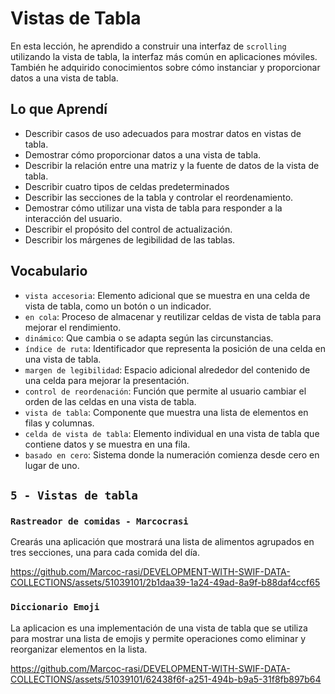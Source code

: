# Vistas de Tabla

En esta lección, he aprendido a construir una interfaz de `scrolling` utilizando la vista de tabla, la interfaz más común en aplicaciones móviles. También he adquirido conocimientos sobre cómo instanciar y proporcionar datos a una vista de tabla.

## Lo que Aprendí

- Describir casos de uso adecuados para mostrar datos en vistas de tabla.
- Demostrar cómo proporcionar datos a una vista de tabla.
- Describir la relación entre una matriz y la fuente de datos de la vista de tabla.
- Describir cuatro tipos de celdas predeterminados
- Describir las secciones de la tabla y controlar el reordenamiento.
- Demostrar cómo utilizar una vista de tabla para responder a la interacción del usuario.
- Describir el propósito del control de actualización.
- Describir los márgenes de legibilidad de las tablas.

## Vocabulario
- `vista accesoria`: Elemento adicional que se muestra en una celda de vista de tabla, como un botón o un indicador.
- `en cola`: Proceso de almacenar y reutilizar celdas de vista de tabla para mejorar el rendimiento.
- `dinámico`: Que cambia o se adapta según las circunstancias.
- `índice de ruta`: Identificador que representa la posición de una celda en una vista de tabla.
- `margen de legibilidad`: Espacio adicional alrededor del contenido de una celda para mejorar la presentación.
- `control de reordenación`: Función que permite al usuario cambiar el orden de las celdas en una vista de tabla.
- `vista de tabla`: Componente que muestra una lista de elementos en filas y columnas.
- `celda de vista de tabla`: Elemento individual en una vista de tabla que contiene datos y se muestra en una fila.
- `basado en cero`: Sistema donde la numeración comienza desde cero en lugar de uno.

## `5 - Vistas de tabla`

### `Rastreador de comidas - Marcocrasi`

Crearás una aplicación que mostrará una lista de alimentos agrupados en tres secciones, una para cada comida del día.

https://github.com/Marcoc-rasi/DEVELOPMENT-WITH-SWIF-DATA-COLLECTIONS/assets/51039101/2b1daa39-1a24-49ad-8a9f-b88daf4ccf65


### `Diccionario Emoji`

La aplicacion es una implementación de una vista de tabla que se utiliza para mostrar una lista de emojis y permite operaciones como eliminar y reorganizar elementos en la lista.

https://github.com/Marcoc-rasi/DEVELOPMENT-WITH-SWIF-DATA-COLLECTIONS/assets/51039101/62438f6f-a251-494b-b9a5-31f8fb897b64

